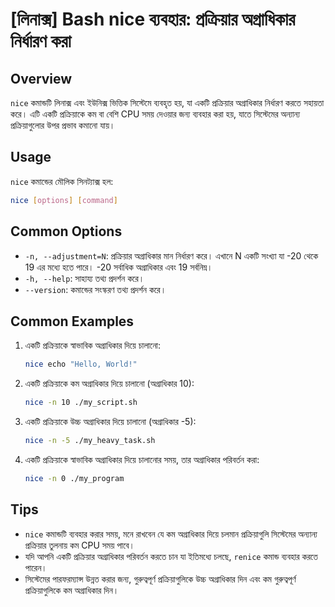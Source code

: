 # [লিনাক্স] Bash nice ব্যবহার: প্রক্রিয়ার অগ্রাধিকার নির্ধারণ করা

## Overview
`nice` কমান্ডটি লিনাক্স এবং ইউনিক্স ভিত্তিক সিস্টেমে ব্যবহৃত হয়, যা একটি প্রক্রিয়ার অগ্রাধিকার নির্ধারণ করতে সহায়তা করে। এটি একটি প্রক্রিয়াকে কম বা বেশি CPU সময় দেওয়ার জন্য ব্যবহার করা হয়, যাতে সিস্টেমের অন্যান্য প্রক্রিয়াগুলোর উপর প্রভাব কমানো যায়।

## Usage
`nice` কমান্ডের মৌলিক সিনট্যাক্স হল:

```bash
nice [options] [command]
```

## Common Options
- `-n, --adjustment=N`: প্রক্রিয়ার অগ্রাধিকার মান নির্ধারণ করে। এখানে N একটি সংখ্যা যা -20 থেকে 19 এর মধ্যে হতে পারে। -20 সর্বাধিক অগ্রাধিকার এবং 19 সর্বনিম্ন।
- `-h, --help`: সাহায্য তথ্য প্রদর্শন করে।
- `--version`: কমান্ডের সংস্করণ তথ্য প্রদর্শন করে।

## Common Examples
1. একটি প্রক্রিয়াকে স্বাভাবিক অগ্রাধিকার দিয়ে চালানো:
   ```bash
   nice echo "Hello, World!"
   ```

2. একটি প্রক্রিয়াকে কম অগ্রাধিকার দিয়ে চালানো (অগ্রাধিকার 10):
   ```bash
   nice -n 10 ./my_script.sh
   ```

3. একটি প্রক্রিয়াকে উচ্চ অগ্রাধিকার দিয়ে চালানো (অগ্রাধিকার -5):
   ```bash
   nice -n -5 ./my_heavy_task.sh
   ```

4. একটি প্রক্রিয়াকে স্বাভাবিক অগ্রাধিকার দিয়ে চালানোর সময়, তার অগ্রাধিকার পরিবর্তন করা:
   ```bash
   nice -n 0 ./my_program
   ```

## Tips
- `nice` কমান্ডটি ব্যবহার করার সময়, মনে রাখবেন যে কম অগ্রাধিকার দিয়ে চলমান প্রক্রিয়াগুলি সিস্টেমের অন্যান্য প্রক্রিয়ার তুলনায় কম CPU সময় পাবে।
- যদি আপনি একটি প্রক্রিয়ার অগ্রাধিকার পরিবর্তন করতে চান যা ইতিমধ্যে চলছে, `renice` কমান্ড ব্যবহার করতে পারেন।
- সিস্টেমের পারফরম্যান্স উন্নত করার জন্য, গুরুত্বপূর্ণ প্রক্রিয়াগুলিকে উচ্চ অগ্রাধিকার দিন এবং কম গুরুত্বপূর্ণ প্রক্রিয়াগুলিকে কম অগ্রাধিকার দিন।